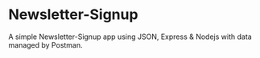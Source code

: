 # Newsletter-Signup
A simple Newsletter-Signup app using JSON, Express & Nodejs with data managed by Postman.
